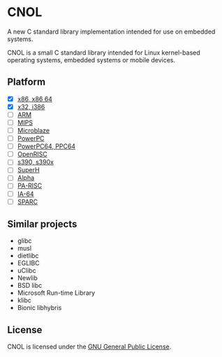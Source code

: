 # CNOL

A new C standard library implementation intended for use on embedded systems.

CNOL is a small C standard library intended for Linux kernel-based operating systems, embedded systems or mobile devices.

## Platform

- [x] [x86, x86 64](https://en.wikipedia.org/wiki/X86-64)
- [x] [x32, i386](https://en.wikipedia.org/wiki/X32_ABI)
- [ ] [ARM](https://en.wikipedia.org/wiki/ARM_architecture)
- [ ] [MIPS](https://en.wikipedia.org/wiki/MIPS_architecture)
- [ ] [Microblaze](https://en.wikipedia.org/wiki/MicroBlaze)
- [ ] [PowerPC](https://en.wikipedia.org/wiki/PowerPC)
- [ ] [PowerPC64, PPC64](https://en.wikipedia.org/wiki/Ppc64)
- [ ] [OpenRISC](https://en.wikipedia.org/wiki/OpenRISC)
- [ ] [s390, s390x](https://en.wikipedia.org/wiki/Linux_on_z_Systems)
- [ ] [SuperH](https://en.wikipedia.org/wiki/SuperH)
- [ ] [Alpha](https://en.wikipedia.org/wiki/DEC_Alpha)
- [ ] [PA-RISC](https://en.wikipedia.org/wiki/PA-RISC)
- [ ] [IA-64](https://en.wikipedia.org/wiki/IA-64)
- [ ] [SPARC](https://en.wikipedia.org/wiki/SPARC)

## Similar projects

- glibc
- musl
- dietlibc
- EGLIBC
- uClibc
- Newlib
- BSD libc
- Microsoft Run-time Library
- klibc
- Bionic libhybris

## License

CNOL is licensed under the [GNU General Public License](LICENSE).

